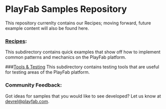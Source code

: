 # PlayFab Samples Repository
This repository currenlty contains our Recipes; moving forward, future example content will also be found here.  


### [Recipes](/Recipes/):
This subdirectory contains quick examples that show off how to implement common patterns and mechanics on the PlayFab platform. 

###[Tools & Testing](/ToolsAndTesting/)
This subdirectory contains testing tools that are useful for testing areas of the PlayFab platform. 

### Community Feedback:
Got ideas for samples that you would like to see developed? Let us know at [devrel@playfab.com](mailto:devrel@playfab.com).